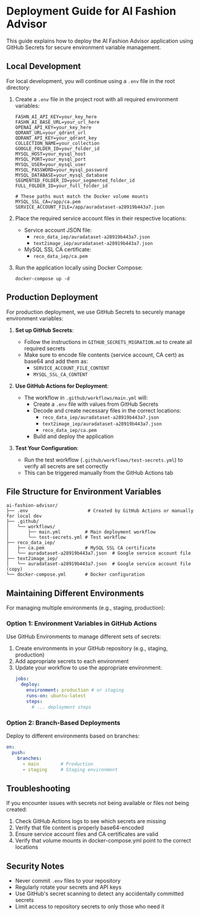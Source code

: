 # Deployment Guide for AI Fashion Advisor

This guide explains how to deploy the AI Fashion Advisor application using GitHub Secrets for secure environment variable management.

## Local Development

For local development, you will continue using a `.env` file in the root directory:

1. Create a `.env` file in the project root with all required environment variables:
   ```
   FASHN_AI_API_KEY=your_key_here
   FASHN_AI_BASE_URL=your_url_here
   OPENAI_API_KEY=your_key_here
   QDRANT_URL=your_qdrant_url
   QDRANT_API_KEY=your_qdrant_key
   COLLECTION_NAME=your_collection
   GOOGLE_FOLDER_ID=your_folder_id
   MYSQL_HOST=your_mysql_host
   MYSQL_PORT=your_mysql_port
   MYSQL_USER=your_mysql_user
   MYSQL_PASSWORD=your_mysql_password
   MYSQL_DATABASE=your_mysql_database
   SEGMENTED_FOLDER_ID=your_segmented_folder_id
   FULL_FOLDER_ID=your_full_folder_id
   
   # These paths must match the Docker volume mounts
   MYSQL_SSL_CA=/app/ca.pem
   SERVICE_ACCOUNT_FILE=/app/auradataset-a28919b443a7.json
   ```

2. Place the required service account files in their respective locations:
   - Service account JSON file: 
     - `reco_data_iep/auradataset-a28919b443a7.json`
     - `text2image_iep/auradataset-a28919b443a7.json`
   - MySQL SSL CA certificate: 
     - `reco_data_iep/ca.pem`

3. Run the application locally using Docker Compose:
   ```
   docker-compose up -d
   ```

## Production Deployment

For production deployment, we use GitHub Secrets to securely manage environment variables:

1. **Set up GitHub Secrets**:
   - Follow the instructions in `GITHUB_SECRETS_MIGRATION.md` to create all required secrets
   - Make sure to encode file contents (service account, CA cert) as base64 and add them as:
     - `SERVICE_ACCOUNT_FILE_CONTENT`
     - `MYSQL_SSL_CA_CONTENT`

2. **Use GitHub Actions for Deployment**:
   - The workflow in `.github/workflows/main.yml` will:
     - Create a `.env` file with values from GitHub Secrets
     - Decode and create necessary files in the correct locations:
       - `reco_data_iep/auradataset-a28919b443a7.json`
       - `text2image_iep/auradataset-a28919b443a7.json`
       - `reco_data_iep/ca.pem`
     - Build and deploy the application

3. **Test Your Configuration**:
   - Run the test workflow (`.github/workflows/test-secrets.yml`) to verify all secrets are set correctly
   - This can be triggered manually from the GitHub Actions tab

## File Structure for Environment Variables

```
ai-fashion-advisor/
├── .env                      # Created by GitHub Actions or manually for local dev
├── .github/
│   └── workflows/
│       ├── main.yml         # Main deployment workflow
│       └── test-secrets.yml # Test workflow
├── reco_data_iep/
│   ├── ca.pem               # MySQL SSL CA certificate
│   └── auradataset-a28919b443a7.json  # Google service account file
├── text2image_iep/
│   └── auradataset-a28919b443a7.json  # Google service account file (copy)
└── docker-compose.yml       # Docker configuration
```

## Maintaining Different Environments

For managing multiple environments (e.g., staging, production):

### Option 1: Environment Variables in GitHub Actions

Use GitHub Environments to manage different sets of secrets:

1. Create environments in your GitHub repository (e.g., staging, production)
2. Add appropriate secrets to each environment
3. Update your workflow to use the appropriate environment:
   ```yaml
   jobs:
     deploy:
       environment: production # or staging
       runs-on: ubuntu-latest
       steps:
         # ... deployment steps
   ```

### Option 2: Branch-Based Deployments

Deploy to different environments based on branches:

```yaml
on:
  push:
    branches:
      - main        # Production
      - staging     # Staging environment
```

## Troubleshooting

If you encounter issues with secrets not being available or files not being created:

1. Check GitHub Actions logs to see which secrets are missing
2. Verify that file content is properly base64-encoded
3. Ensure service account files and CA certificates are valid
4. Verify that volume mounts in docker-compose.yml point to the correct locations

## Security Notes

- Never commit `.env` files to your repository
- Regularly rotate your secrets and API keys
- Use GitHub's secret scanning to detect any accidentally committed secrets
- Limit access to repository secrets to only those who need it 